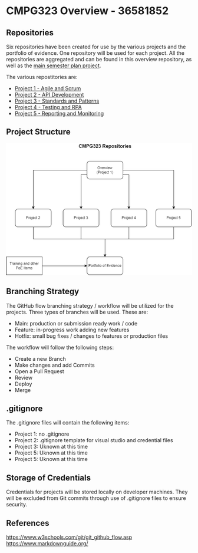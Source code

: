 # CMPG323 Overview - 36581852

## Repositories

Six repositories have been created for use by the various projects and the portfolio of evidence. One repository will be used for each project. All the repositories are aggregated and can be found in this overview repository, as well as the [main semester plan project](https://github.com/users/Tanaille/projects/1).

The various repostitories are:

- [Project 1 - Agile and Scrum](https://github.com/Tanaille/CMPG-323-Overview---36581852)
- [Project 2 - API Development](https://github.com/Tanaille/CMPG323-Project-2---36581852)
- [Project 3 - Standards and Patterns](https://github.com/Tanaille/CMPG323-Project-3---36581852)
- [Project 4 - Testing and RPA](https://github.com/Tanaille/CMPG323-Project-4---36581852)
- [Project 5 - Reporting and Monitoring](https://github.com/Tanaille/CMPG323-Project-5---36581852)


## Project Structure

<p align="center">
  <img src="https://github.com/Tanaille/CMPG-323-Overview---36581852/blob/main/Assets/Repo%20Structure.png"/>
</p>

## Branching Strategy

The GitHub flow branching strategy / workflow will be utilized for the projects. Three types of branches will be used. These are:

- Main: production or submission ready work / code
- Feature: in-progress work adding new features
- Hotfix: small bug fixes / changes to features or production files

The workflow will follow the following steps:
- Create a new Branch
- Make changes and add Commits
- Open a Pull Request
- Review
- Deploy
- Merge

## .gitignore

The .gitignore files will contain the following items:

- Project 1: no .gitignore
- Project 2: .gitignore template for visual studio and credential files
- Project 3: Uknown at this time
- Project 5: Uknown at this time
- Project 5: Uknown at this time

## Storage of Credentials

Credentials for projects will be stored locally on developer machines. They will be excluded from Git commits through use of .gitignore files to ensure security.

## References

https://www.w3schools.com/git/git_github_flow.asp
https://www.markdownguide.org/
